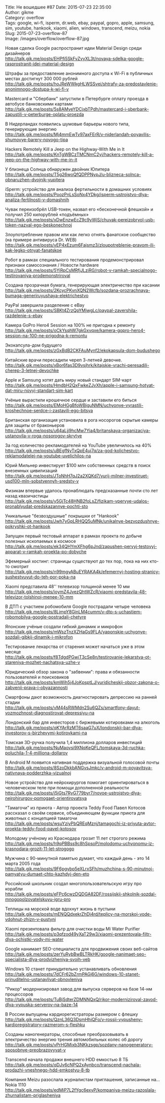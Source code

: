 Title: Не вошедшее #87
Date: 2015-07-23 22:35:00  
Author: gikme  
Category: overflow  
Tags: google, wi-fi, isperm, dr.web, ebay, paypal, gopro, apple, samsung, sim, youtube, hankook, xiaomi, alien, windows, transcend, meizu, nokia
Slug: 2015-07-23-overflow-87  
Image: /images/overflow/overflow-87.jpg

Новая сделка Google распространит идеи Material Design среди дизайнеров  
<http://talk.gik.me/posts/EHPfi5SkFvZvyXL3t/novaya-sdelka-google-rasprostranit-idei-material-design>

Штрафы за предоставление анонимного доступа к Wi-Fi в публичных местах достигнут 300 000 рублей  
<http://talk.gik.me/posts/hoJReWWkgHLWSSvei/shtrafy-za-predostavlenie-anonimnogo-dostupa-k-wi-fi-v>

Mastercard и "Сбербанк" запустили в Петербурге оплату проезда в автобусе банковскими картами  
<http://talk.gik.me/posts/5s8AMveYDCjxbTPdh/mastercard-i-sberbank-zapustili-v-peterburge-oplatu-proezda>

В Нидерландах появились шумовые барьеры нового типа, генерирующие энергию  
<http://talk.gik.me/posts/Mj4mmEwTv97axFErR/v-niderlandah-poyavilis-shumovye-barery-novogo-tipa>

Hackers Remotely Kill a Jeep on the Highway-With Me in It  
<http://talk.gik.me/posts/KnTgWBCzTMCNmC2yj/hackers-remotely-kill-a-jeep-on-the-highway-with-me-in-it>

У близнеца Солнца обнаружен двойник Юпитера  
<http://talk.gik.me/posts/T5g26woQfQDPPNypJ/u-blizneca-solnca-obnaruzhen-dvojnik-yupitera>

iSperm: устройство для анализа фертильности в домашних условиях  
<http://talk.gik.me/posts/PoozPnLsSoNx4YDkg/isperm-ustrojstvo-dlya-analiza-fertilnosti-v-domashnih>

Чувак переизобрёл USB-токен, назвал его «бесконечной флешкой» и получил 250 килорублей «подъёмных»  
<http://talk.gik.me/posts/xDwEnzwEcZ9c9yWjS/chuvak-pereizobryol-usb-token-nazval-ego-beskonechnoj>

Злоупотребление правом или как легко отнять фанатское сообщество (на примере антивируса Dr. WEB)  
<http://talk.gik.me/posts/vEP4xEzum6Fajsmz3/zloupotreblenie-pravom-ili-kak-legko-otnyat-fanatskoe>

Робот в рамках специального тестирования продемонстрировал признаки самосознания / Новости hardware  
<http://talk.gik.me/posts/5YiRpCsMRfjJLziRG/robot-v-ramkah-specialnogo-testirovaniya-prodemonstriroval>

Создана прозрачная бумага, генерирующая электричество при касании  
<http://talk.gik.me/posts/2KcycPKvnXQN2Wcfb/sozdana-prozrachnaya-bumaga-generiruyushaya-elektrichestvo>

PayPal завершила разделение с eBay  
<http://talk.gik.me/posts/SBKt4ZrzQpYMjwgLc/paypal-zavershila-razdelenie-s-ebay>

Камера GoPro Hero4 Session на 100% не пригодна к ремонту  
<http://talk.gik.me/posts/oCkYsqhW7gkGxvqxe/kamera-gopro-hero4-session-na-100-ne-prigodna-k-remontu>

Экокапсула-дом будущего  
<http://talk.gik.me/posts/zGxBdB2CKFAuMynf2/ekokapsula-dom-budushego>

Китайские врачи пересадили череп 3-летней девочке.  
<http://talk.gik.me/posts/xBor6fas3D9vsjhrk/kitajskie-vrachi-peresadili-cherep-3-letnej-devochke>

Apple и Samsung хотят дать миру новый стандарт SIM-карт  
<http://talk.gik.me/posts/HmdbH2QxFwkeZJvXh/apple-i-samsung-hotyat-dat-miru-novyj-standart-sim-kart>

Учёные вырастили крошечное сердце и заставили его биться  
<http://talk.gik.me/posts/EMoHGgBfoWBiguNMN/uchyonye-vyrastili-kroshechnoe-serdce-i-zastavili-ego-bitsya>

Британская организация установила в рога носорогов скрытые камеры для защиты от браконьеров  
<http://talk.gik.me/posts/u64aLjj9hcMw7Yia4/britanskaya-organizaciya-ustanovila-v-roga-nosorogov-skrytye>

За год количество рекламодателей на YouTube увеличилось на 40%  
<http://talk.gik.me/posts/uBEgfNyTxQpE4uj7q/za-god-kolichestvo-reklamodatelej-na-youtube-uvelichilos-na>

Юрий Мильнер инвестирует $100 млн собственных средств в поиск внеземных цивилизаций  
<http://talk.gik.me/posts/JToNhH7qJ2a2XQKd7/yurij-milner-investiruet-usd100-mln-sobstvennyh-sredstv-v>

Физикам впервые удалось пронаблюдать предсказанные почти сто лет назад квазичастицы  
<http://talk.gik.me/posts/y5GjTc48HNB2foLsZ/fizikam-vpervye-udalos-pronablyudat-predskazannye-pochti-sto>

Уникальные "безвоздушные" покрышки от "Hankook"  
<http://talk.gik.me/posts/Jwh7yGpLRHQQ5uMNk/unikalnye-bezvozdushnye-pokryshki-ot-hankook>

Запущен первый тестовый аппарат в рамках проекта по добыче полезных ископаемых в космосе  
<http://talk.gik.me/posts/ek34QHYmXFhg6pJnd/zapushen-pervyj-testovyj-apparat-v-ramkah-proekta-po-dobyche>

Эфемерный хостинг: страницы существуют до тех пор, пока на них кто-то смотрит  
<http://talk.gik.me/posts/n99mgyABuEYRAKA4k/efemernyj-hosting-stranicy-sushestvuyut-do-teh-por-poka-na>

Xiaomi представила 48'' телевизор толщиной менее 10 мм  
<http://talk.gik.me/posts/ioymZ4JvezQhtWZcR/xiaomi-predstavila-48-televizor-tolshinoj-menee-10-mm>

В ДТП с участием робомобиля Google пострадали четыре человека  
<http://talk.gik.me/posts/8LjmpY8GinLM4cumm/v-dtp-s-uchastiem-robomobilya-google-postradali-chetyre>

Японские учёные создали гибкий динамик и микрофон  
<http://talk.gik.me/posts/mWszTnzXZHaGs9FLA/yaponskie-uchyonye-sozdali-gibkij-dinamik-i-mikrofon>

Тестирование лекарства от старения может начаться уже в этом месяце  
<http://talk.gik.me/posts/f8TdgdPGwiT3cSe8n/testirovanie-lekarstva-ot-stareniya-mozhet-nachatsya-uzhe-v>

Юридический обзор закона о "забвении": права и обязанности пользователей и поисковиков  
<http://talk.gik.me/posts/kmWih5j4JoKpsptLJ/yuridicheskij-obzor-zakona-o-zabvenii-prava-i-obyazannosti>

Смартфоны дают возможность диагностировать депрессию на ранней стадии  
<http://talk.gik.me/posts/vM44sRWMdn2Su6QZs/smartfony-dayut-vozmozhnost-diagnostirovat-depressiyu-na>

Лондонский бар для инвесторов с биржевыми котировками на алкоголь  
<http://talk.gik.me/posts/qKYArRzMT6saaG7uX/londonskij-bar-dlya-investorov-s-birzhevymi-kotirovkami-na>

Томская 3D-ручка получила 1,4 миллиона долларов инвестиций  
<http://talk.gik.me/posts/NuMaovsi9XNqKeQFL/tomskaya-3d-ruchka-poluchila-1-4-milliona-dollarov>

В Android M появится нативная поддержка визуальной голосовой почты  
<http://talk.gik.me/posts/8SzoDkkbANGvsJmkc/v-android-m-poyavitsya-nativnaya-podderzhka-vizualnoj>

Новое устройство для нейрохирургов помогает ориентироваться в человеческом теле при помощи дополненной реальности  
<http://talk.gik.me/posts/j5jGts7RyG779byr7/novoe-ustrojstvo-dlya-nejrohirurgov-pomogaet-orientirovatsya>

"Тамагочи" из приюта - Автор проекта Teddy Food Павел Котосов рассказал о своём сервисе, объединяющем функции приюта для животных с концепцией тамагочи  
<http://talk.gik.me/posts/wsuYziyPbQREqMznj/tamagochi-iz-priyuta-avtor-proekta-teddy-food-pavel-kotosov>

Молодому учёному из Краснодара грозит 11 лет строгого режима  
<http://talk.gik.me/posts/h9qPBBss9c8hSpsoP/molodomu-uchyonomu-iz-krasnodara-grozit-11-let-strogogo>

Мужчина с 90-минутной памятью думает, что каждый день - это 14 марта 2005 года  
<http://talk.gik.me/posts/9F6pgybp5eXLrxSFh/muzhchina-s-90-minutnoj-pamyatyu-dumaet-chto-kazhdyj-den-eto>

Российский школьник создал многопользовательскую игру про корабли  
<http://talk.gik.me/posts/eFPc6cwzDQDGA82DF/rossijskij-shkolnik-sozdal-mnogopolzovatelskuyu-igru-pro>

Теплицы на морской воде вдохнут жизнь в пустыни  
<http://talk.gik.me/posts/mENQQdxekrZhDj4rd/teplicy-na-morskoj-vode-vdohnut-zhizn-v-pustyni>

Xiaomi презентовала фильтр для очистки воды Mi Water Purifier  
<http://talk.gik.me/posts/p3qfzod49yXaT29w3/xiaomi-prezentovala-filtr-dlya-ochistki-vody-mi-water>

Google нанимает SEO-специалиста для продвижения своих веб-сайтов  
<http://talk.gik.me/posts/zerYuRybBwBLTRkHK/google-nanimaet-seo-specialista-dlya-prodvizheniya-svoih-veb>

Windows 10 станет принудительно устанавливать обновления  
<http://talk.gik.me/posts/7dCFr62bZrmPAGj6G/windows-10-stanet-prinuditelno-ustanavlivat-obnovleniya>

"Рикор" модернизировал завод для выпуска серверов на базе 14-нм процессоров  
<http://talk.gik.me/posts/TuBjSdterZDMNNQxQ/rikor-moderniziroval-zavod-dlya-vypuska-serverov-na-baze-14>

В России выпущены кардиорегистраторы размером с флешку  
<http://talk.gik.me/posts/QznL36Q3DsmHhiQFo/v-rossii-vypusheny-kardioregistratory-razmerom-s-fleshku>

Созданы наногенераторы, способные преобразовывать в электричество энергию трения автомобильных колес об дорогу  
<http://talk.gik.me/posts/vPrHGMixb3NKkzsgp/sozdany-nanogeneratory-sposobnye-preobrazovyvat-v>

Transcend начала продажи внешнего HDD емкостью 8 ТБ  
<http://talk.gik.me/posts/qDJv6cNPQ2xAynbco/transcend-nachala-prodazhi-vneshnego-hdd-emkostyu-8-tb>

Компания Meizu разослала журналистам приглашения, записанные на... Nokia 1110  
<http://talk.gik.me/posts/edMiP7L2fYgc6exyP/kompaniya-meizu-razoslala-zhurnalistam-priglasheniya>
